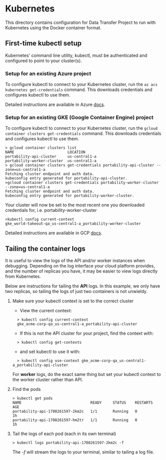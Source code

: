 # Kubernetes

This directory contains configuration for Data Transfer Project to run
with Kubernetes using the Docker container format.

## First-time kubectl setup 

Kubernetes' command line utility, kubectl, must be authenticated and configured to point to your cluster(s).

### Setup for an existing Azure project

To configure kubectl to connect to your Kubernetes cluster, run the `az acs kubernetes get-credentials` command. This downloads credentials and configures kubectl to use them.

Detailed instructions are available in Azure [docs](https://docs.microsoft.com/en-us/azure/container-service/kubernetes/container-service-kubernetes-walkthrough#connect-to-the-cluster).

### Setup for an existing GKE (Google Container Engine) project

To configure kubectl to connect to your Kubernetes cluster, run the `gcloud container clusters get-credentials` command. This downloads credentials and configures kubectl to use them.

```
> gcloud container clusters list 
NAME                        LOCATION       
portability-api-cluster     us-central1-a  
portability-worker-cluster  us-central1-a  
> gcloud container clusters get-credentials portability-api-cluster --zone=us-central1-a
Fetching cluster endpoint and auth data.
kubeconfig entry generated for portability-api-cluster.
>gcloud container clusters get-credentials portability-worker-cluster --zone=us-central1-a 
Fetching cluster endpoint and auth data.
kubeconfig entry generated for portability-worker-cluster.
```
Your cluster will now be set to the most recent one you downloaded credentials for, i.e. portability-worker-cluster

```
>kubectl config current-context
gke_world-takeout-qa_us-central1-a_portability-worker-cluster
```

Detailed instructions are available in GCP [docs](https://cloud.google.com/sdk/gcloud/reference/container/clusters/get-credentials).

## Tailing the container logs

It is useful to view the logs of the API and/or worker instances when debugging. Depending on the log interface your cloud platform provides, and the number of replicas you have, it may be easier to view logs directly from Kubernetes.

Below are instructions for tailing the **API** logs. In this example, we only have two replicas, so tailing the logs of just two containers is not unwieldy.

1. Make sure your kubectl context is set to the correct cluster
    * View the current context:
    ```
      > kubectl config current-context
      gke_acme-corp-qa_us-central1-a_portability-api-cluster
    ```
    * If this is not the API cluster for your project, find the context with:
    ```
      > kubectl config get-contexts
    ```
    * and set kubectl to use it with:
    ```
      > kubectl config use-context gke_acme-corp-qa_us-central1-a_portability-api-cluster
    ```
    For **worker** logs, do the exact same thing but set your kubectl context to the worker cluster rather than API.

1. Find the pods
    ```
    > kubectl get pods
    NAME                               READY     STATUS    RESTARTS   AGE
    portability-api-1708261597-2km2c   1/1       Running   0          1h
    portability-api-1708261597-hm2tr   1/1       Running   0          1h
    ```
1. Tail the logs of each pod (each in its own terminal)
    ```
    > kubectl logs portability-api-1708261597-2km2c -f
    ```
    The *-f* will stream the logs to your terminal, similar to tailing a log file.
